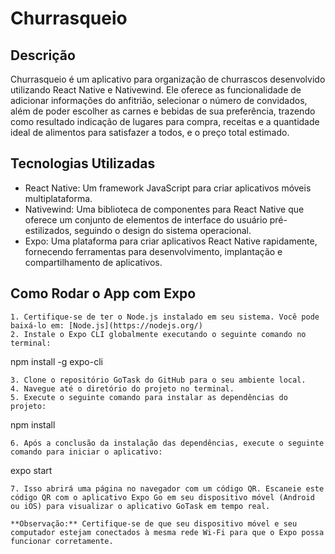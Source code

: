 
# Churrasqueio

## Descrição
Churrasqueio é um aplicativo para organização de churrascos desenvolvido utilizando React Native e Nativewind. Ele oferece as funcionalidade de adicionar informações do anfitrião, selecionar o número de convidados, além de poder escolher as carnes e bebidas de sua preferência, trazendo como resultado indicação de lugares para compra, receitas e a quantidade ideal de alimentos para satisfazer a todos, e o preço total estimado.


## Tecnologias Utilizadas
- React Native: Um framework JavaScript para criar aplicativos móveis multiplataforma.
- Nativewind: Uma biblioteca de componentes para React Native que oferece um conjunto de elementos de interface do usuário pré-estilizados, seguindo o design do sistema operacional.
- Expo: Uma plataforma para criar aplicativos React Native rapidamente, fornecendo ferramentas para desenvolvimento, implantação e compartilhamento de aplicativos.

## Como Rodar o App com Expo
```
1. Certifique-se de ter o Node.js instalado em seu sistema. Você pode baixá-lo em: [Node.js](https://nodejs.org/)
2. Instale o Expo CLI globalmente executando o seguinte comando no terminal:
   ```
   npm install -g expo-cli
   ```
3. Clone o repositório GoTask do GitHub para o seu ambiente local.
4. Navegue até o diretório do projeto no terminal.
5. Execute o seguinte comando para instalar as dependências do projeto:
   ```
   npm install
   ```
6. Após a conclusão da instalação das dependências, execute o seguinte comando para iniciar o aplicativo:
   ```
   expo start
   ```
7. Isso abrirá uma página no navegador com um código QR. Escaneie este código QR com o aplicativo Expo Go em seu dispositivo móvel (Android ou iOS) para visualizar o aplicativo GoTask em tempo real.

**Observação:** Certifique-se de que seu dispositivo móvel e seu computador estejam conectados à mesma rede Wi-Fi para que o Expo possa funcionar corretamente.
```
